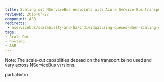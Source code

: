```yaml
---
title: Scaling out NServiceBus endpoints with Azure Service Bus transport
reviewed: 2016-07-27
component: ASB
redirects:
 - nservicebus/scalability-and-ha/individualizing-queues-when-scaling-out
tags:
- Scale Out
- Routing
- ASB
---
```


Note: The scale-out capabilities depend on the transport being used and vary across NServiceBus versions.

partial:intro